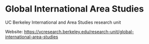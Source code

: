 # Global International Area Studies
UC Berkeley International and Area Studies research unit

Website: https://vcresearch.berkeley.edu/research-unit/global-international-area-studies
